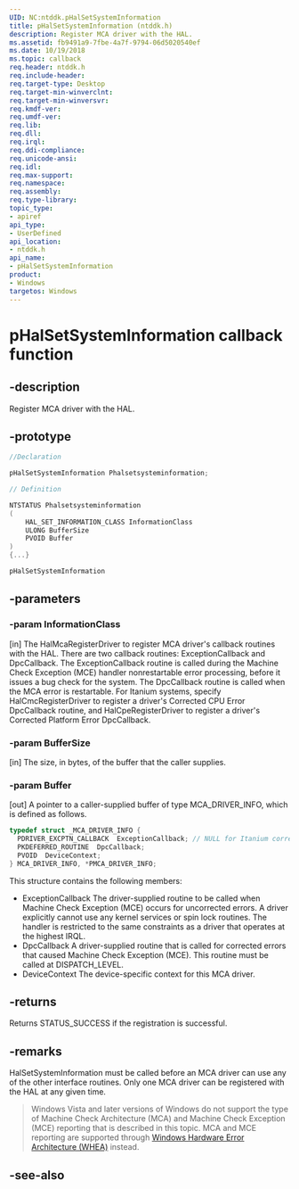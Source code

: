 ```yaml
---
UID: NC:ntddk.pHalSetSystemInformation
title: pHalSetSystemInformation (ntddk.h)
description: Register MCA driver with the HAL. 
ms.assetid: fb9491a9-7fbe-4a7f-9794-06d5020540ef
ms.date: 10/19/2018
ms.topic: callback
req.header: ntddk.h
req.include-header:
req.target-type: Desktop
req.target-min-winverclnt:
req.target-min-winversvr:
req.kmdf-ver:
req.umdf-ver:
req.lib:
req.dll:
req.irql: 
req.ddi-compliance:
req.unicode-ansi:
req.idl:
req.max-support:
req.namespace:
req.assembly:
req.type-library: 
topic_type: 
- apiref
api_type: 
- UserDefined
api_location: 
- ntddk.h
api_name: 
- pHalSetSystemInformation
product:
- Windows
targetos: Windows
---
```


# pHalSetSystemInformation callback function

## -description

Register MCA driver with the HAL. 

## -prototype

```cpp
//Declaration

pHalSetSystemInformation Phalsetsysteminformation; 

// Definition

NTSTATUS Phalsetsysteminformation 
(
	HAL_SET_INFORMATION_CLASS InformationClass
	ULONG BufferSize
	PVOID Buffer
)
{...}

pHalSetSystemInformation 


```

## -parameters

### -param InformationClass
[in] The HalMcaRegisterDriver to register MCA driver's callback routines with the HAL. There are two callback routines: ExceptionCallback and DpcCallback. The ExceptionCallback routine is called during the Machine Check Exception (MCE) handler nonrestartable error processing, before it issues a bug check for the system. The DpcCallback routine is called when the MCA error is restartable. For Itanium systems, specify HalCmcRegisterDriver to register a driver's Corrected CPU Error DpcCallback routine, and HalCpeRegisterDriver to register a driver's Corrected Platform Error DpcCallback.

### -param BufferSize
[in] The size, in bytes, of the buffer that the caller supplies.

### -param Buffer
[out] A pointer to a caller-supplied buffer of type MCA_DRIVER_INFO, which is defined as follows.

```cpp
typedef struct _MCA_DRIVER_INFO {
  PDRIVER_EXCPTN_CALLBACK  ExceptionCallback; // NULL for Itanium corrected error registration
  PKDEFERRED_ROUTINE  DpcCallback;
  PVOID  DeviceContext;
} MCA_DRIVER_INFO, *PMCA_DRIVER_INFO;
```

This structure contains the following members:
-   ExceptionCallback
    The driver-supplied routine to be called when Machine Check Exception (MCE) occurs for uncorrected errors. A driver explicitly cannot use any kernel services or spin lock routines. The handler is restricted to the same constraints as a driver that operates at the highest IRQL.
-   DpcCallback
    A driver-supplied routine that is called for corrected errors that caused Machine Check Exception (MCE). This routine must be called at DISPATCH_LEVEL.
-   DeviceContext
    The device-specific context for this MCA driver.


## -returns

Returns STATUS_SUCCESS if the registration is successful.

## -remarks

HalSetSystemInformation must be called before an MCA driver can use any of the other interface routines. Only one MCA driver can be registered with the HAL at any given time.

> Windows Vista and later versions of Windows do not support the type of Machine Check Architecture (MCA) and Machine Check Exception (MCE) reporting that is described in this topic. MCA and MCE reporting are supported through  [Windows Hardware Error Architecture (WHEA)](https://docs.microsoft.com/windows-hardware/drivers/whea) instead.

## -see-also
